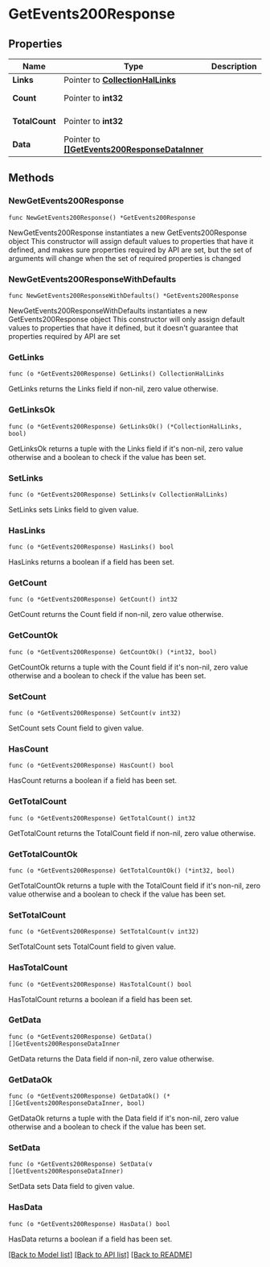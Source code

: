 # GetEvents200Response

## Properties

Name | Type | Description | Notes
------------ | ------------- | ------------- | -------------
**Links** | Pointer to [**CollectionHalLinks**](CollectionHalLinks.md) |  | [optional] 
**Count** | Pointer to **int32** |  | [optional] [readonly] 
**TotalCount** | Pointer to **int32** |  | [optional] [readonly] 
**Data** | Pointer to [**[]GetEvents200ResponseDataInner**](GetEvents200ResponseDataInner.md) |  | [optional] [readonly] 

## Methods

### NewGetEvents200Response

`func NewGetEvents200Response() *GetEvents200Response`

NewGetEvents200Response instantiates a new GetEvents200Response object
This constructor will assign default values to properties that have it defined,
and makes sure properties required by API are set, but the set of arguments
will change when the set of required properties is changed

### NewGetEvents200ResponseWithDefaults

`func NewGetEvents200ResponseWithDefaults() *GetEvents200Response`

NewGetEvents200ResponseWithDefaults instantiates a new GetEvents200Response object
This constructor will only assign default values to properties that have it defined,
but it doesn't guarantee that properties required by API are set

### GetLinks

`func (o *GetEvents200Response) GetLinks() CollectionHalLinks`

GetLinks returns the Links field if non-nil, zero value otherwise.

### GetLinksOk

`func (o *GetEvents200Response) GetLinksOk() (*CollectionHalLinks, bool)`

GetLinksOk returns a tuple with the Links field if it's non-nil, zero value otherwise
and a boolean to check if the value has been set.

### SetLinks

`func (o *GetEvents200Response) SetLinks(v CollectionHalLinks)`

SetLinks sets Links field to given value.

### HasLinks

`func (o *GetEvents200Response) HasLinks() bool`

HasLinks returns a boolean if a field has been set.

### GetCount

`func (o *GetEvents200Response) GetCount() int32`

GetCount returns the Count field if non-nil, zero value otherwise.

### GetCountOk

`func (o *GetEvents200Response) GetCountOk() (*int32, bool)`

GetCountOk returns a tuple with the Count field if it's non-nil, zero value otherwise
and a boolean to check if the value has been set.

### SetCount

`func (o *GetEvents200Response) SetCount(v int32)`

SetCount sets Count field to given value.

### HasCount

`func (o *GetEvents200Response) HasCount() bool`

HasCount returns a boolean if a field has been set.

### GetTotalCount

`func (o *GetEvents200Response) GetTotalCount() int32`

GetTotalCount returns the TotalCount field if non-nil, zero value otherwise.

### GetTotalCountOk

`func (o *GetEvents200Response) GetTotalCountOk() (*int32, bool)`

GetTotalCountOk returns a tuple with the TotalCount field if it's non-nil, zero value otherwise
and a boolean to check if the value has been set.

### SetTotalCount

`func (o *GetEvents200Response) SetTotalCount(v int32)`

SetTotalCount sets TotalCount field to given value.

### HasTotalCount

`func (o *GetEvents200Response) HasTotalCount() bool`

HasTotalCount returns a boolean if a field has been set.

### GetData

`func (o *GetEvents200Response) GetData() []GetEvents200ResponseDataInner`

GetData returns the Data field if non-nil, zero value otherwise.

### GetDataOk

`func (o *GetEvents200Response) GetDataOk() (*[]GetEvents200ResponseDataInner, bool)`

GetDataOk returns a tuple with the Data field if it's non-nil, zero value otherwise
and a boolean to check if the value has been set.

### SetData

`func (o *GetEvents200Response) SetData(v []GetEvents200ResponseDataInner)`

SetData sets Data field to given value.

### HasData

`func (o *GetEvents200Response) HasData() bool`

HasData returns a boolean if a field has been set.


[[Back to Model list]](../README.md#documentation-for-models) [[Back to API list]](../README.md#documentation-for-api-endpoints) [[Back to README]](../README.md)


